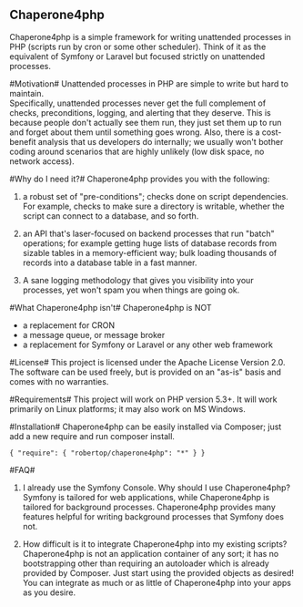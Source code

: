 Chaperone4php 
---------------

Chaperone4php is a simple framework for writing unattended processes in PHP 
(scripts run by cron or some other scheduler).  Think of it as the equivalent of 
Symfony or Laravel but focused strictly on unattended processes.

#Motivation#
Unattended processes in PHP are simple to write but hard to maintain.  
Specifically, unattended processes never get the full complement of checks, 
preconditions, logging, and alerting that they deserve.  This is because people 
don't actually see them run, they just set them up to run and forget about them 
until something goes wrong. Also, there is a cost-benefit analysis that us 
developers do internally; we usually won't bother coding around scenarios that 
are highly unlikely (low disk space, no network access).

#Why do I need it?#
Chaperone4php provides you with the following:

1. a robust set of "pre-conditions"; checks done on script dependencies.  For 
example, checks to make sure a directory is writable, whether the script can 
connect to a database, and so forth.

2. an API that's laser-focused on backend processes that run "batch" operations; 
for example getting huge lists of database records from sizable tables in a 
memory-efficient way; bulk loading thousands of records into a database table 
in a fast manner.

3. A sane logging methodology that gives you visibility into your processes, yet
won't spam you when things are going ok.

#What Chaperone4php isn't#
Chaperone4php is NOT

* a replacement for CRON
* a message queue, or message broker
* a replacement for Symfony or Laravel or any other web framework

#License#
This project is licensed under the Apache License Version 2.0.  The software
can be used freely, but is provided on an "as-is" basis and comes with no 
warranties.

#Requirements#
This project will work on PHP version 5.3+. It will work primarily on Linux
platforms; it may also work on MS Windows.

#Installation#
Chaperone4php can be easily installed via Composer; just add a new require
and run composer install.

``
{
    "require": {
        "robertop/chaperone4php": "*"
    }
}
``

#FAQ#
1. I already use the Symfony Console. Why should I use Chaperone4php?
   Symfony is tailored for web applications, while Chaperone4php is tailored 
   for background processes. Chaperone4php provides many features helpful for
   writing background processes that Symfony does not.

2. How difficult is it to integrate Chaperone4php into my existing scripts?
   Chaperone4php is not an application container of any sort; it has no 
   bootstrapping other than requiring an autoloader which is already provided
   by Composer. Just start using the provided objects as desired! You can
   integrate as much or as little of Chaperone4php into your apps as you
   desire.
